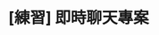 ---
title: "[練習] 即時聊天專案"
menu:
  sidebar:
    name: "[練習] 即時聊天專案"
    identifier: netcore31-startup-signalr
    weight: 7130
    parent: netcore31
---